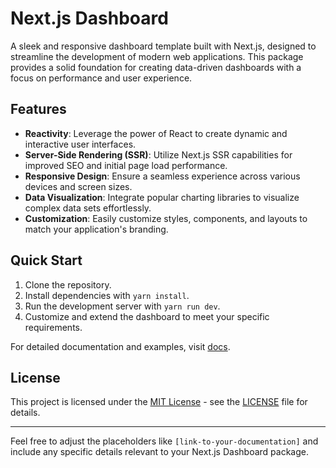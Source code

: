 # Next.js Dashboard

A sleek and responsive dashboard template built with Next.js, designed to streamline the development of modern web applications. This package provides a solid foundation for creating data-driven dashboards with a focus on performance and user experience.

## Features

- **Reactivity**: Leverage the power of React to create dynamic and interactive user interfaces.
- **Server-Side Rendering (SSR)**: Utilize Next.js SSR capabilities for improved SEO and initial page load performance.
- **Responsive Design**: Ensure a seamless experience across various devices and screen sizes.
- **Data Visualization**: Integrate popular charting libraries to visualize complex data sets effortlessly.
- **Customization**: Easily customize styles, components, and layouts to match your application's branding.

## Quick Start

1. Clone the repository.
2. Install dependencies with `yarn install`.
3. Run the development server with `yarn run dev`.
4. Customize and extend the dashboard to meet your specific requirements.

For detailed documentation and examples, visit [docs](https://nextjs.org/docs).

## License

This project is licensed under the [MIT License](LICENSE) - see the [LICENSE](LICENSE) file for details.

---

Feel free to adjust the placeholders like `[link-to-your-documentation]` and include any specific details relevant to your Next.js Dashboard package.
